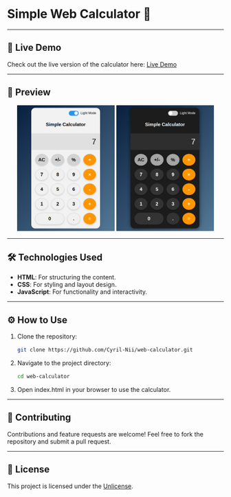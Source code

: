 # Simple Web Calculator 🧮

---

## 🚀 Live Demo
Check out the live version of the calculator here: [Live Demo](https://cyril-nii.github.io/web-calculator/)

---

## 📸 Preview

<div align="center">
  <img src="assets/light-mode.png" alt="Light Mode Preview" width="45%" />
  <img src="assets/dark-mode.png" alt="Dark Mode Preview" width="45%" />
</div>

---

## 🛠️ Technologies Used
- **HTML**: For structuring the content.
- **CSS**: For styling and layout design.
- **JavaScript**: For functionality and interactivity.


---

## ⚙️ How to Use
1. Clone the repository:
   ```bash
   git clone https://github.com/Cyril-Nii/web-calculator.git
2. Navigate to the project directory:
   ```bash
   cd web-calculator
4. Open index.html in your browser to use the calculator.


---

## 🤝 Contributing
Contributions and feature requests are welcome! Feel free to fork the repository and submit a pull request.

---

## 📜 License
This project is licensed under the [Unlicense](LICENSE).
